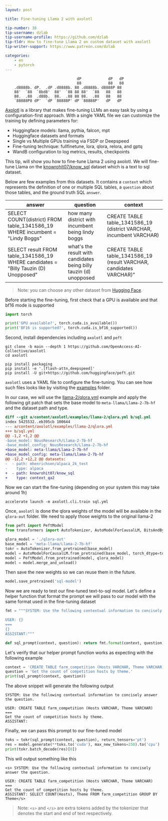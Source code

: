 ```yaml
---
layout: post

title: Fine-tuning Llama 2 with axolotl

tip-number: 38
tip-username: dzlab
tip-username-profile: https://github.com/dzlab
tip-tldr: How to fine-tune Llama 2 on custom dataset with axolotl
tip-writer-support: https://www.patreon.com/dzlab

categories:
    - en
    - pytorch
---
```


```
                                dP            dP   dP 
                                88            88   88 
    .d8888b. dP.  .dP .d8888b. 88 .d8888b. d8888P 88 
    88'  `88  `8bd8'  88'  `88 88 88'  `88   88   88 
    88.  .88  .d88b.  88.  .88 88 88.  .88   88   88 
    `88888P8 dP'  `dP `88888P' dP `88888P'   dP   dP 
```

[Axolotl](https://github.com/OpenAccess-AI-Collective/axolotl) is a library that makes fine-tuning LLMs an easy task by using a configuration-first approach. With a single YAML file we can customize the training by defining parameters for: 
- Huggingface models: llama, pythia, falcon, mpt
- Huggingface datasets and formats
- Single vs Multiple GPUs training via FSDP or Deepspeed
- Fine-tuning technique: fullfinetune, lora, qlora, relora, and gptq
- WandB configuration to log metrics, results, checkpoints

This tip, will show you how to fine-tune Llama 2 using axolotl. We will fine-tune Llama on the [knowrohit07/know_sql](https://huggingface.co/datasets/knowrohit07/know_sql) dataset which is a text to sql dataset.

Below are few examples from this datasets. It contains a `context` which represents the definition of one or multiple SQL tables, a `question` about those tables, and the ground truth SQL `answer`.

|answer|question|context|
|-|-|-|
|SELECT COUNT(district) FROM table_1341586_19 WHERE incumbent = "Lindy Boggs"|how many district with incumbent being lindy boggs|CREATE TABLE table_1341586_19 (district VARCHAR, incumbent VARCHAR)|
|SELECT result FROM table_1341586_19 WHERE candidates = "Billy Tauzin (D) Unopposed"|what's the result with candidates being billy tauzin (d) unopposed|CREATE TABLE table_1341586_19 (result VARCHAR, candidates VARCHAR)"|

> Note: you can choose any other dataset from [Hugging Face](https://huggingface.co/datasets).

Before starting the fine-tuning, first check that a GPU is available and that bf16 mode is supported

```python
import torch

print('GPU available?', torch.cuda.is_available())
print('BF16 is supported?', torch.cuda.is_bf16_supported())
```

Second, install dependencies including `axolotl` and `peft`

```shell
git clone -b main --depth 1 https://github.com/OpenAccess-AI-Collective/axolotl
cd axolotl

pip install packaging
pip install -e '.[flash-attn,deepspeed]'
pip install -U git+https://github.com/huggingface/peft.git
```

`axolotl` uses a YAML file to configure the fine-tuning. You can see how such files looks like by visiting the [examples](https://github.com/OpenAccess-AI-Collective/axolotl/tree/main/examples) folder.

In our case, we will use the [llama-2/qlora.yml](https://github.com/OpenAccess-AI-Collective/axolotl/blob/main/examples/llama-2/qlora.yml) example and apply the following git patch that sets the base model to `meta-llama/Llama-2-7b-hf` and the dataset path and type.


```diff
diff --git a/content/axolotl/examples/llama-2/qlora.yml b/sql.yml
index 5425532..eb395cb 100644
--- a/content/axolotl/examples/llama-2/qlora.yml
+++ b/sql.yml
@@ -1,2 +1,2 @@
-base_model: NousResearch/Llama-2-7b-hf
-base_model_config: NousResearch/Llama-2-7b-hf
+base_model: meta-llama/Llama-2-7b-hf
+base_model_config: meta-llama/Llama-2-7b-hf
@@ -12,2 +12,2 @@ datasets:
-  - path: mhenrichsen/alpaca_2k_test
-    type: alpaca
+  - path: knowrohit07/know_sql
+    type: context_qa2
```

Now we can start the fine-tuning (depending on your system this may take around 1h)

```shell
accelerate launch -m axolotl.cli.train sql.yml
```

Once, `axolotl` is done the qlora weights of the model will be available in the `qlora-out` folder. We need to apply those weights to the original llama-2

```python
from peft import PeftModel
from transformers import AutoTokenizer, AutoModelForCausalLM, BitsAndBytesConfig

qlora_model = './qlora-out'
base_model = 'meta-llama/Llama-2-7b-hf'
tokr = AutoTokenizer.from_pretrained(base_model)
model = AutoModelForCausalLM.from_pretrained(base_model, torch_dtype=torch.bfloat16, device_map=0)
model = PeftModel.from_pretrained(model, qlora_model)
model = model.merge_and_unload()
```

Then save the new weights so we can reuse them in the future.

```python
model.save_pretrained('sql-model')
```

Now we are ready to test our fine-tuned text-to-sql model. Let's define a helper function that format the prompt we will pass to our model with the same format used in the fine-tuning dataset

```python
fmt = """SYSTEM: Use the following contextual information to concisely answer the question.

USER: {}
===
{}
ASSISTANT:"""

def sql_prompt(context, question): return fmt.format(context, question)
```

Let's verify that our helper prompt function works as expecting with the following example

```python
context = 'CREATE TABLE farm_competition (Hosts VARCHAR, Theme VARCHAR)'
question = 'Get the count of competition hosts by theme.'
print(sql_prompt(context, question))
```

The above snippet will generate the following output

```
SYSTEM: Use the following contextual information to concisely answer the question.

USER: CREATE TABLE farm_competition (Hosts VARCHAR, Theme VARCHAR)
===
Get the count of competition hosts by theme.
ASSISTANT:
```

Finally, we can pass this prompt to our fine-tuned model

```python
toks = tokr(sql_prompt(context, question), return_tensors='pt')
res = model.generate(**toks.to('cuda'), max_new_tokens=250).to('cpu')
print(tokr.batch_decode(res)[0])
```

This will output something like this

```
<s> SYSTEM: Use the following contextual information to concisely answer the question.

USER: CREATE TABLE farm_competition (Hosts VARCHAR, Theme VARCHAR)
===
Get the count of competition hosts by theme.
ASSISTANT: SELECT COUNT(Hosts), Theme FROM farm_competition GROUP BY Theme</s>
```

> Note: `<s>` and `</s>` are extra tokens added by the tokenizer that denotes the start and end of text respectively.
